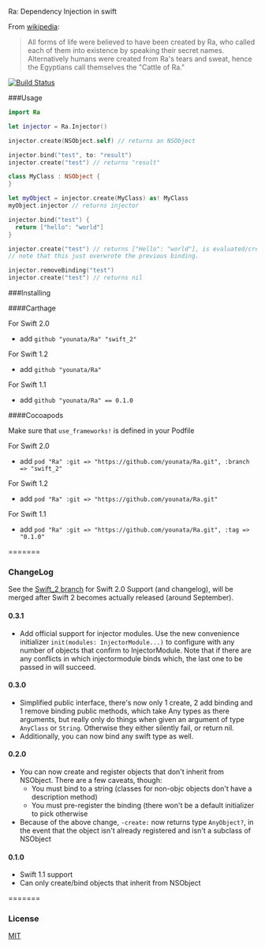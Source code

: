 Ra: Dependency Injection in swift

From [wikipedia](http://en.wikipedia.org/wiki/Ra): 

>All forms of life were believed to have been created by Ra, who called each of them into existence by speaking their secret names. Alternatively humans were created from Ra's tears and sweat, hence the Egyptians call themselves the "Cattle of Ra."

[![Build Status](https://api.travis-ci.org/younata/Ra.svg)](https://travis-ci.org/younata/Ra)

###Usage

```swift
import Ra

let injector = Ra.Injector()

injector.create(NSObject.self) // returns an NSObject

injector.bind("test", to: "result")
injector.create("test") // returns "result"

class MyClass : NSObject {
}

let myObject = injector.create(MyClass) as! MyClass
myObject.injector // returns injector

injector.bind("test") {
  return ["hello": "world"]
}

injector.create("test") // returns ["Hello": "world"], is evaluated/created when this is called.
// note that this just overwrote the previous binding.

injector.removeBinding("test")
injector.create("test") // returns nil

```

###Installing

####Carthage

For Swift 2.0

* add `github "younata/Ra" "swift_2"`

For Swift 1.2

* add `github "younata/Ra"`

For Swift 1.1

* add `github "younata/Ra" == 0.1.0`

####Cocoapods

Make sure that `use_frameworks!` is defined in your Podfile

For Swift 2.0

* add `pod "Ra" :git => "https://github.com/younata/Ra.git", :branch => "swift_2"`

For Swift 1.2

* add `pod "Ra" :git => "https://github.com/younata/Ra.git"`

For Swift 1.1

* add `pod "Ra" :git => "https://github.com/younata/Ra.git", :tag => "0.1.0"`

=======
### ChangeLog

See the [Swift_2 branch](https://github.com/younata/Ra/tree/swift_2) for Swift 2.0 Support (and changelog), will be merged after Swift 2 becomes actually released (around September).

#### 0.3.1

- Add official support for injector modules. Use the new convenience initializer `init(modules: InjectorModule...)` to configure with any number of objects that confirm to InjectorModule. Note that if there are any conflicts in which injectormodule binds which, the last one to be passed in will succeed.

#### 0.3.0

- Simplified public interface, there's now only 1 create, 2 add binding and 1 remove binding public methods, which take Any types as there arguments, but really only do things when given an argument of type `AnyClass` or `String`. Otherwise they either silently fail, or return nil.
- Additionally, you can now bind any swift type as well.

#### 0.2.0

- You can now create and register objects that don't inherit from NSObject. There are a few caveats, though:
  - You must bind to a string (classes for non-objc objects don't have a description method)
  - You must pre-register the binding (there won't be a default initializer to pick otherwise
- Because of the above change, `-create:` now returns type `AnyObject?`, in the event that the object isn't already registered and isn't a subclass of NSObject

#### 0.1.0

- Swift 1.1 support
- Can only create/bind objects that inherit from NSObject

=======
### License

[MIT](LICENSE)

